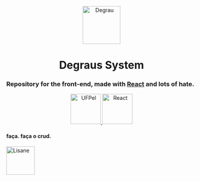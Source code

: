 <p align="center">
  <a href="https://www.instagram.com/degraureyclub/">
    <img alt="Degrau" src="https://scontent.fpoa12-1.fna.fbcdn.net/v/t31.18172-8/16804178_1649706525046686_7674480710730643745_o.jpg?_nc_cat=102&ccb=1-7&_nc_sid=09cbfe&_nc_eui2=AeF9xb7yqbrPIoy2K_SSOTMiS3ilbxO8xVdLeKVvE7zFV-wT2ZNvuUyXCWt6JY31XCBX1LALlRL-bAzW75Mw6Djt&_nc_ohc=F6uKU0D5ALcAX_roLjU&_nc_ht=scontent.fpoa12-1.fna&oh=00_AfCKPtSQRGoJlG9SCxWX97IsST9f8Pj_kEZ8-GUyKXzgrQ&oe=645D618A" width="100">
  </a>
</p>
<h1 align="center">
  Degraus System
</h1>

### Repository for the front-end, made with [React](https://react.dev/) and lots of hate.

<p align="center">
  <a href="https://portal.ufpel.edu.br/">
    <img alt="UFPel" src="https://upload.wikimedia.org/wikipedia/commons/4/49/UFPEL-ESCUDO-2013.png" width="80" />
  </a>
  <a href="https://react.dev/">
    <img alt="React" src="https://upload.wikimedia.org/wikipedia/commons/a/a7/React-icon.svg" width="80" />
  </a>
</p>

#### faça. faça o crud.

  <a href="https://institucional.ufpel.edu.br/servidores/id/34624">
    <img alt="Lisane" src="https://institucional.ufpel.edu.br/cache/imagens/c9a4f5cc802a2039451ad07fe562d44f.jpg" width="75">
  </a>
